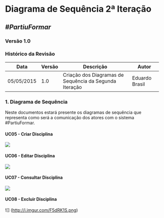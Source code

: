 # **Diagrama de Sequência 2ª Iteração**

##  ***#PartiuFormar***

### **Versão 1.0**

### Histórico da Revisão
Data|Versão|Descrição|Autor
----|------|---------|------------------
05/05/2015|1.0|Criação dos Diagramas de Sequência da Segunda Iteração| Eduardo Brasil

### 1. Diagrama de Sequência

Neste documentos estará presente os diagramas de sequência que representa como será a comunicação dos atores com o sistema #PartiuFormar.

#### UC05 - Criar Disciplina

![](http://i.imgur.com/WlnpTMY.png)

#### UC06 - Editar Disciplina

![](http://i.imgur.com/k8ALGhd.png)

#### UC07 - Consultar Disciplina

![](http://i.imgur.com/icqAYfa.png)

#### UC08 - Excluir Disciplina

![] (http://i.imgur.com/F5dRK1S.png)

